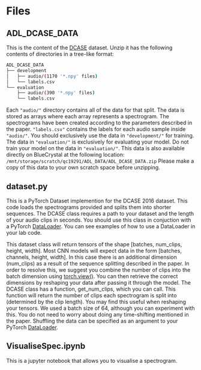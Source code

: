 # Files

## ADL_DCASE_DATA

This is the content of the [DCASE](http://dcase.community/challenge2017/download) dataset. Unzip it has the following contents of directories in a tree-like format:
```bash
ADL_DCASE_DATA
├── development
│   ├── audio/(1170 '*.npy' files)
│   └── labels.csv
└── evaluation
    ├── audio/(390 '*.npy' files)
    └── labels.csv
```

Each `"audio/"` directory contains all of the data for that split. The data is stored as arrays where each array represents a spectrogram. The spectrograms have been created according to the parameters described in the paper. `"labels.csv"` contains the labels for each audio sample inside `"audio/"`. You should exclusively use the data in `"development/"` for training. The data in `"evaluation/"` is exclusively for evaluating your model. Do not train your model on the data in `"evaluation/"`. This data is also available directly on BlueCrystal at the following location: `/mnt/storage/scratch/qc19291/ADL_DATA/ADL_DCASE_DATA.zip`
Please make a copy of this data to your own scratch space before unzipping.


## dataset.py
This is a PyTorch Dataset implemention for the DCASE 2016 dataset. This code loads the spectrograms provided and splits them into shorter sequences. The DCASE class requires a path to your dataset and the length of your audio clips in seconds. You should use this class in conjuction with a PyTorch [DataLoader](https://pytorch.org/docs/stable/data.html#torch.utils.data.DataLoader). You can see examples of how to use a DataLoader in your lab code.

This dataset class will return tensors of the shape [batches, num_clips, height, width]. Most CNN models will expect data in the form [batches, channels, height, width]. In this case there is an additional dimension (num_clips) as a result of the sequence splitting described in the paper. In order to resolve this, we suggest you combine the number of clips into the batch dimension using [torch.view()](https://pytorch.org/docs/stable/generated/torch.Tensor.view.html). You can then retrieve the correct dimensions by reshaping your data after passing it through the model. The DCASE class has a function, get_num_clips, which you can call. This function will return the number of clips each spectrogram is split into (determined by the clip length). You may find this useful when reshaping your tensors. We used a batch size of 64, although you can experiment with this. You do not need to worry about doing any time-shifting mentioned in the paper. Shuffling the data can be specified as an argument to your PyTorch [DataLoader](https://pytorch.org/docs/stable/data.html#torch.utils.data.DataLoader).

## VisualiseSpec.ipynb
This is a jupyter notebook that allows you to visualise a spectrogram. 






